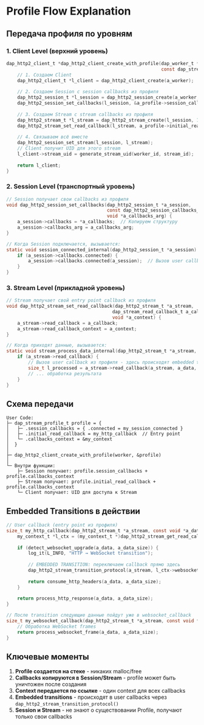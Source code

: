 # Profile Flow Explanation

## Передача профиля по уровням

### 1. Client Level (верхний уровень)
```c
dap_http2_client_t *dap_http2_client_create_with_profile(dap_worker_t *a_worker,
                                                         const dap_stream_profile_t *a_profile) {
    // 1. Создаем Client
    dap_http2_client_t *l_client = dap_http2_client_create(a_worker);
    
    // 2. Создаем Session с session callbacks из профиля
    dap_http2_session_t *l_session = dap_http2_session_create(a_worker, 0);
    dap_http2_session_set_callbacks(l_session, &a_profile->session_callbacks, a_profile->callbacks_context);
    
    // 3. Создаем Stream с stream callbacks из профиля
    dap_http2_stream_t *l_stream = dap_http2_stream_create(l_session, 1);
    dap_http2_stream_set_read_callback(l_stream, a_profile->initial_read_callback, a_profile->callbacks_context);
    
    // 4. Связываем всё вместе
    dap_http2_session_set_stream(l_session, l_stream);
    // Client получит UID для этого stream
    l_client->stream_uid = generate_stream_uid(worker_id, stream_id);
    
    return l_client;
}
```

### 2. Session Level (транспортный уровень)
```c
// Session получает свои callbacks из профиля
void dap_http2_session_set_callbacks(dap_http2_session_t *a_session,
                                     const dap_http2_session_callbacks_t *a_callbacks,
                                     void *a_callbacks_arg) {
    a_session->callbacks = *a_callbacks;  // Копируем структуру
    a_session->callbacks_arg = a_callbacks_arg;
}

// Когда Session подключается, вызывается:
static void session_connected_internal(dap_http2_session_t *a_session) {
    if (a_session->callbacks.connected) {
        a_session->callbacks.connected(a_session);  // Вызов user callback из профиля
    }
}
```

### 3. Stream Level (прикладной уровень)
```c
// Stream получает свой entry point callback из профиля
void dap_http2_stream_set_read_callback(dap_http2_stream_t *a_stream,
                                       dap_stream_read_callback_t a_callback,
                                       void *a_context) {
    a_stream->read_callback = a_callback;
    a_stream->read_callback_context = a_context;
}

// Когда приходят данные, вызывается:
static void stream_process_data_internal(dap_http2_stream_t *a_stream, const void *a_data, size_t a_size) {
    if (a_stream->read_callback) {
        // Вызов user callback из профиля - здесь происходят embedded transitions!
        size_t l_processed = a_stream->read_callback(a_stream, a_data, a_size);
        // ... обработка результата
    }
}
```

## Схема передачи

```
User Code:
├─ dap_stream_profile_t profile = {
│   ├─ .session_callbacks = { .connected = my_session_connected }
│   ├─ .initial_read_callback = my_http_callback  // Entry point
│   └─ .callbacks_context = &my_context
│  }
│
├─ dap_http2_client_create_with_profile(worker, &profile)
│
└─ Внутри функции:
    ├─ Session получает: profile.session_callbacks + profile.callbacks_context
    ├─ Stream получает: profile.initial_read_callback + profile.callbacks_context
    └─ Client получает: UID для доступа к Stream

```

## Embedded Transitions в действии

```c
// User callback (entry point из профиля)
size_t my_http_callback(dap_http2_stream_t *a_stream, const void *a_data, size_t a_data_size) {
    my_context_t *l_ctx = (my_context_t *)dap_http2_stream_get_read_callback_context(a_stream);
    
    if (detect_websocket_upgrade(a_data, a_data_size)) {
        log_it(L_INFO, "HTTP → WebSocket transition");
        
        // EMBEDDED TRANSITION: переключаем callback прямо здесь
        dap_http2_stream_transition_protocol(a_stream, l_ctx->websocket_callback, l_ctx);
        
        return consume_http_headers(a_data, a_data_size);
    }
    
    return process_http_response(a_data, a_data_size);
}

// После transition следующие данные пойдут уже в websocket_callback
size_t my_websocket_callback(dap_http2_stream_t *a_stream, const void *a_data, size_t a_data_size) {
    // Обработка WebSocket frames
    return process_websocket_frame(a_data, a_data_size);
}
```

## Ключевые моменты

1. **Profile создается на стеке** - никаких malloc/free
2. **Callbacks копируются в Session/Stream** - profile может быть уничтожен после создания
3. **Context передается по ссылке** - один context для всех callbacks
4. **Embedded transitions** - происходят в user callbacks через `dap_http2_stream_transition_protocol()`
5. **Session и Stream** - не знают о существовании Profile, получают только свои callbacks 